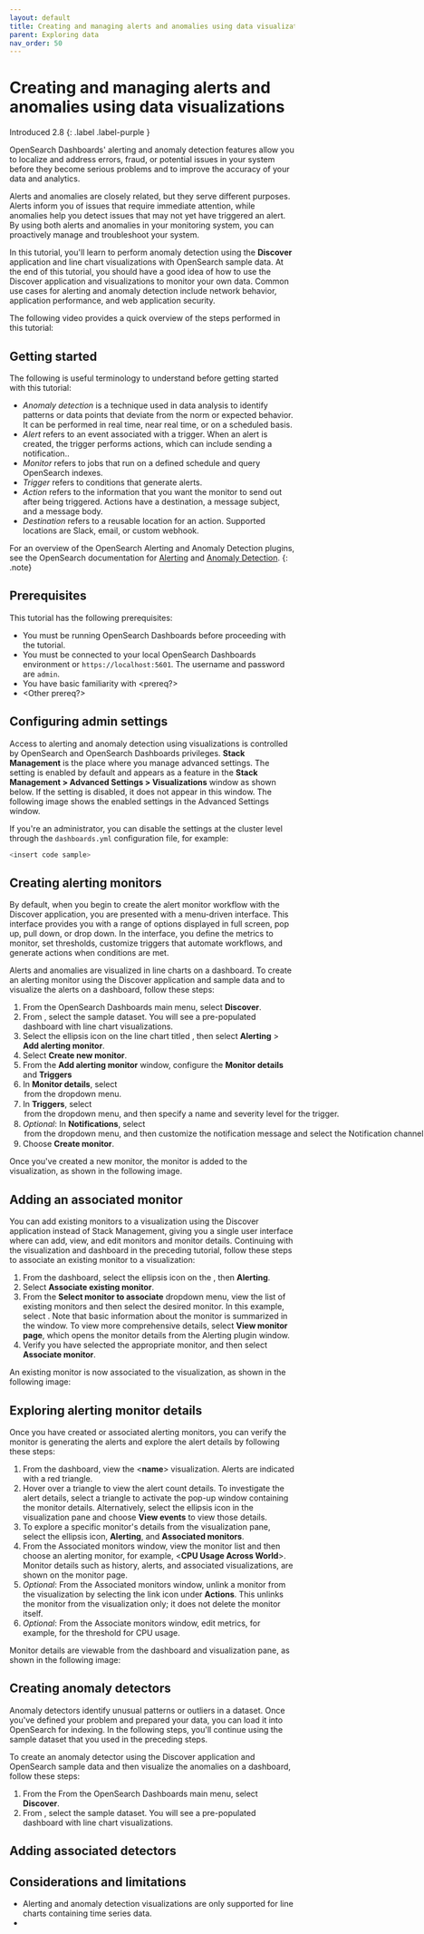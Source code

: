 ```yaml
---
layout: default
title: Creating and managing alerts and anomalies using data visualizations 
parent: Exploring data
nav_order: 50
---
```


# Creating and managing alerts and anomalies using data visualizations
Introduced 2.8
{: .label .label-purple }

OpenSearch Dashboards' alerting and anomaly detection features allow you to localize and address errors, fraud, or potential issues in your system before they become serious problems and to improve the accuracy of your data and analytics.

Alerts and anomalies are closely related, but they serve different purposes. Alerts inform you of issues that require immediate attention, while anomalies help you detect issues that may not yet have triggered an alert. By using both alerts and anomalies in your monitoring system, you can proactively manage and troubleshoot your system. 

In this tutorial, you'll learn to perform anomaly detection using the **Discover** application and line chart visualizations with OpenSearch sample data. At the end of this tutorial, you should have a good idea of how to use the Discover application and visualizations to monitor your own data. Common use cases for alerting and anomaly detection include network behavior, application performance, and web application security.

The following video provides a quick overview of the steps performed in this tutorial:

<insert demo from SME>


## Getting started

The following is useful terminology to understand before getting started with this tutorial:

- _Anomaly detection_ is a technique used in data analysis to identify patterns or data points that deviate from the norm or expected behavior. It can be performed in real time, near real time, or on a scheduled basis.
- _Alert_ refers to an event associated with a trigger. When an alert is created, the trigger performs actions, which can include sending a notification.. 
- _Monitor_ refers to jobs that run on a defined schedule and query OpenSearch indexes.
- _Trigger_ refers to conditions that generate alerts.
- _Action_ refers to the information that you want the monitor to send out after being triggered. Actions have a destination, a message subject, and a message body.
- _Destination_ refers to a reusable location for an action. Supported locations are Slack, email, or custom webhook.

For an overview of the OpenSearch Alerting and Anomaly Detection plugins, see the OpenSearch documentation for [Alerting]({{site.url}}{{site.baseurl}}/observing-your-data/alerting/index/) and [Anomaly Detection]({{site.url}}{{site.baseurl}}/observing-your-data/ad/index/).
{: .note} 

## Prerequisites 

This tutorial has the following prerequisites: 

- You must be running OpenSearch Dashboards before proceeding with the tutorial. 
- You must be connected to your local OpenSearch Dashboards environment or `https://localhost:5601`. The username and password are `admin`.
- You have basic familiarity with <prereq?>
- <Other prereq?>

## Configuring admin settings

 Access to alerting and anomaly detection using visualizations is controlled by OpenSearch and OpenSearch Dashboards privileges. **Stack Management** is the place where you manage advanced settings. The setting is enabled by default and appears as a feature in the **Stack Management > Advanced Settings > Visualizations** window as shown below. If the setting is disabled, it does not appear in this window. The following image shows the enabled settings in the Advanced Settings window.

 <insert UI>

If you're an administrator, you can disable the settings at the cluster level through the `dashboards.yml` configuration file, for example:

```bash
<insert code sample>
```

## Creating alerting monitors

By default, when you begin to create the alert monitor workflow with the Discover application, you are presented with a menu-driven interface. This interface provides you with a range of options displayed in full screen, pop up, pull down, or drop down. In the interface, you define the metrics to monitor, set thresholds, customize triggers that automate workflows, and generate actions when conditions are met.

Alerts and anomalies are visualized in line charts on a dashboard. To create an alerting monitor using the Discover application and sample data and to visualize the alerts on a dashboard, follow these steps:  

1. From the OpenSearch Dashboards main menu, select **Discover**.
2. From **<window>**, select the **<name>** sample dataset. You will see a pre-populated dashboard with line chart visualizations.
3. Select the ellipsis icon on the line chart titled **<name>**, then select **Alerting** > **Add alerting monitor**.
4. Select **Create new monitor**.
5. From the **Add alerting monitor** window, configure the **Monitor details** and **Triggers**
6. In **Monitor details**, select <option> from the dropdown menu.
7. In **Triggers**, select <option> from the dropdown menu, and then specify a name and severity level for the trigger.
8. _Optional_: In **Notifications**, select <option> from the dropdown menu, and then customize the notification message and select the Notification channel.
9. Choose **Create monitor**.

Once you've created a new monitor, the monitor is added to the visualization, as shown in the following image.  

 <insert UI>

## Adding an associated monitor

You can add existing monitors to a visualization using the Discover application instead of Stack Management, giving you a single user interface where can add, view, and edit monitors and monitor details. Continuing with the visualization and dashboard in the preceding tutorial, follow these steps to associate an existing monitor to a visualization:

1. From the dashboard, select the ellipsis icon on the **<name>**, then **Alerting**.
2. Select **Associate existing monitor**.
3. From the **Select monitor to associate** dropdown menu, view the list of existing monitors and then select the desired monitor. In this example, select **<name>**. Note that basic information about the monitor is summarized in the window. To view more comprehensive details, select **View monitor page**, which opens the monitor details from the Alerting plugin window. 
4. Verify you have selected the appropriate monitor, and then select **Associate monitor**. 

An existing monitor is now associated to the visualization, as shown in the following image:

 <insert UI>

## Exploring alerting monitor details

Once you have created or associated alerting monitors, you can verify the monitor is generating the alerts and explore the alert details by following these steps:

1. From the dashboard, view the <**name**> visualization. Alerts are indicated with a red triangle. 
2. Hover over a triangle to view the alert count details. To investigate the alert details, select a triangle to activate the pop-up window containing the monitor details. Alternatively, select the ellipsis icon in the visualization pane and choose **View events** to view those details.
3. To explore a specific monitor's details from the visualization pane, select the ellipsis icon, **Alerting**, and **Associated monitors**. 
4. From the Associated monitors window, view the monitor list and then choose an alerting monitor, for example, <**CPU Usage Across World**>. Monitor details such as history, alerts, and associated visualizations, are shown on the monitor page.
5. _Optional_: From the Associated monitors window, unlink a monitor from the visualization by selecting the link icon under **Actions**. This unlinks the monitor from the visualization only; it does not delete the monitor itself.
6. _Optional_: From the Associate monitors window, edit metrics, for example, for the threshold for CPU usage. 


Monitor details are viewable from the dashboard and visualization pane, as shown in the following image:

<insert UI>

## Creating anomaly detectors

Anomaly detectors identify unusual patterns or outliers in a dataset. Once  you've defined your problem and prepared your data, you can load it into OpenSearch for indexing. In the following steps, you'll continue using the sample dataset that you used in the preceding steps. 

To create an anomaly detector using the Discover application and OpenSearch sample data and then visualize the anomalies on a dashboard, follow these steps: 

1. From the From the OpenSearch Dashboards main menu, select **Discover**.
2. From <window>, select the **<name>** sample dataset. You will see a pre-populated dashboard with line chart visualizations.

## Adding associated detectors



## Considerations and limitations

<SME input needed>

- Alerting and anomaly detection visualizations are only supported for line charts containing time series data.
- 
